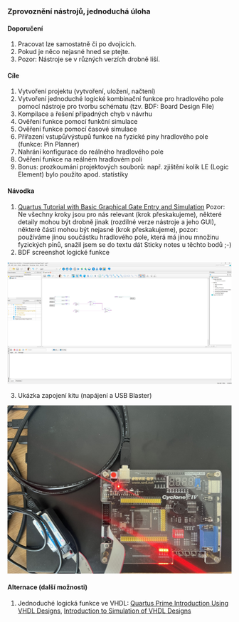 ### Zprovoznění nástrojů, jednoduchá úloha

#### Doporučení

1. Pracovat lze samostatně či po dvojicích.
1. Pokud je něco nejasné hned se ptejte.
1. Pozor: Nástroje se v různých verzích drobně liší.

#### Cíle

1. Vytvoření projektu (vytvoření, uložení, načtení)
2. Vytvoření jednoduché logické kombinační funkce pro hradlového pole pomocí nástroje pro tvorbu schématu (tzv. BDF: Board Design File)
3. Kompilace a řešení případných chyb v návrhu
4. Ověření funkce pomocí funkční simulace
5. Ověření funkce pomocí časové simulace
6. Přiřazení vstupů/výstupů funkce na fyzické piny hradlového pole (funkce: Pin Planner)
7. Nahrání konfigurace do reálného hradlového pole
8. Ověření funkce na reálném hradlovém poli
9. Bonus: prozkoumání projektových souborů: např. zjištění kolik LE (Logic Element) bylo použito apod. statistiky

#### Návodka

1. [Quartus Tutorial with Basic Graphical Gate Entry and Simulation](unifl-bdf-tutorial_v-2022-05-07-r0a.pdf)
Pozor: Ne všechny kroky jsou pro nás relevant (krok přeskakujeme), některé detaily mohou být drobně jinak (rozdílné verze nástroje a jeho GUI), některé části mohou být nejasné (krok přeskakujeme), pozor: používáme jinou součástku hradlového pole, která má jinou množinu fyzických pinů, snažil jsem se do textu dát Sticky notes u těchto bodů ;-)
2. BDF screenshot logické funkce
<img src="bdf-1-pic-1_v-1.png" width="800"/>

3. Ukázka zapojení kitu (napájení a USB Blaster)
<img src="omdazz-pic-1_v-1.jpg" width="800"/>

#### Alternace (další možnosti)

1. Jednoduché logická funkce ve VHDL: [Quartus Prime Introduction Using VHDL Designs](quartus-prime-vhdl-designs_v-2019-03-xx-r0.pdf), [Introduction to Simulation 
   of VHDL Designs](quartus-prime-vhdl-simulation_v-2013-02-xx-r0.pdf)